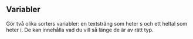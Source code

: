## Variabler

Gör två olika sorters variabler: en textsträng som heter s och ett heltal som heter i. De kan innehålla vad du vill så 
länge de är av rätt typ.
